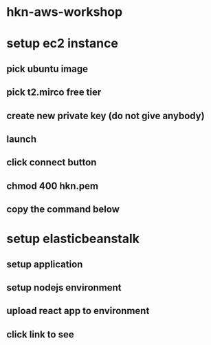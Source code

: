 # hkn-aws-workshop

# setup ec2 instance
## pick ubuntu image
## pick t2.mirco free tier
## create new private key (do not give anybody)
## launch
## click connect button
## chmod 400 hkn.pem
## copy the command below

# setup elasticbeanstalk
## setup application
## setup nodejs environment
## upload react app to environment
## click link to see
